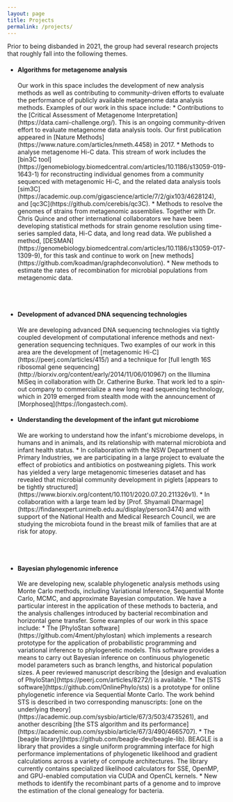 ```yaml
---
layout: page
title: Projects
permalink: /projects/
---
```


Prior to being disbanded in 2021, the group had several research projects that roughly fall into the following themes.


- <h4>Algorithms for metagenome analysis</h4> Our work in this space includes the development of new analysis methods as well as contributing to community-driven efforts to evaluate the performance of publicly available metagenome data analysis methods. Examples of our work in this space include:
  * Contributions to the [Critical Assessment of Metagenome Interpretation](https://data.cami-challenge.org/). This is an ongoing community-driven effort to evaluate metagenome data analysis tools. Our first publication appeared in [Nature Methods](https://www.nature.com/articles/nmeth.4458) in 2017.
  * Methods to analyse metagenome Hi-C data. This stream of work includes the [bin3C tool](https://genomebiology.biomedcentral.com/articles/10.1186/s13059-019-1643-1) for reconstructing individual genomes from a community sequenced with metagenomic Hi-C, and the related data analysis tools [sim3C](https://academic.oup.com/gigascience/article/7/2/gix103/4628124), and [qc3C](https://github.com/cerebis/qc3C).
  * Methods to resolve the genomes of strains from metagenomic assemblies. Together with Dr. Chris Quince and other international collaborators we have been developing statistical methods for strain genome resolution using time-series sampled data, Hi-C data, and long read data. We published a method, [DESMAN](https://genomebiology.biomedcentral.com/articles/10.1186/s13059-017-1309-9), for this task and continue to work on [new methods](https://github.com/koadman/graphdeconvolution).
  * New methods to estimate the rates of recombination for microbial populations from metagenomic data.
 <br/> <br/>
- <h4>Development of advanced DNA sequencing technologies</h4> We are developing advanced DNA sequencing technologies via tightly coupled development of computational inference methods and next-generation sequencing techniques. Two examples of our work in this area are the development of [metagenomic Hi-C](https://peerj.com/articles/415/) and a technique for [full length 16S ribosomal gene sequencing](http://biorxiv.org/content/early/2014/11/06/010967) on the Illumina MiSeq in collaboration with Dr. Catherine Burke. That work led to a spin-out company to commercialize a new long read sequencing technology, which in 2019 emerged from stealth mode with the announcement of [Morphoseq](https://longastech.com).

- <h4>Understanding the development of the infant gut microbiome</h4> We are working to understand how the infant's microbiome develops, in humans and in animals, and its relationship with maternal microbiota and infant health status.
  * In collaboration with the NSW Department of Primary Industries, we are participating in a large project to evaluate the effect of probiotics and antibiotics on postweaning piglets. This work has yielded a very large metagenomic timeseries dataset and has revealed that microbial community development in piglets [appears to be tightly structured](https://www.biorxiv.org/content/10.1101/2020.07.20.211326v1). 
  * In collaboration with a large team led by [Prof. Shyamali Dharmage](https://findanexpert.unimelb.edu.au/display/person3474) and with support of the National Health and Medical Research Council, we are studying the microbiota found in the breast milk of families that are at risk for atopy.
 <br/> <br/>
- <h4>Bayesian phylogenomic inference</h4> We are developing new, scalable phylogenetic analysis methods using Monte Carlo methods, including Variational Inference, Sequential Monte Carlo, MCMC, and approximate Bayesian computation. We have a particular interest in the application of these methods to bacteria, and the analysis challenges introduced by bacterial recombination and horizontal gene transfer. Some examples of our work in this space include:
  * The [PhyloStan software](https://github.com/4ment/phylostan) which implements a research prototype for the application of probabilistic programming and variational inference to phylogenetic models. This software provides a means to carry out Bayesian inference on continuous phylogenetic model parameters such as branch lengths, and historical population sizes. A peer reviewed manuscript describing the [design and evaluation of PhyloStan](https://peerj.com/articles/8272/) is available.
  * The [STS software](https://github.com/OnlinePhylo/sts) is a prototype for online phylogenetic inference via Sequential Monte Carlo. The work behind STS is described in two corresponding manuscripts: [one on the underlying theory](https://academic.oup.com/sysbio/article/67/3/503/4735261), and another describing [the STS algorithm and its performance](https://academic.oup.com/sysbio/article/67/3/490/4665707).
  * The [beagle library](https://github.com/beagle-dev/beagle-lib). BEAGLE is a library that provides a single uniform programming interface for high performance implementations of phylogenetic likelihood and gradient calculations across a variety of compute architectures. The library currently contains specialized likelihood calculators for SSE, OpenMP, and GPU-enabled computation via CUDA and OpenCL kernels.
  * New methods to identify the recombinant parts of a genome and to improve the estimation of the clonal genealogy for bacteria.


